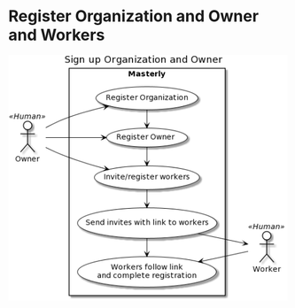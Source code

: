 # Register Organization and Owner and Workers

![registerOrgOwnerUsers.usecase](./images/registerOrgOwnerUsers.usecase.png)
